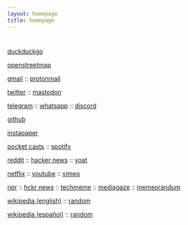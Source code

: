 ```yaml
---
layout: homepage
title: homepage
---
```


# <script> document.write(new Date().toLocaleDateString()); </script>

<i class="fa fa-search" aria-hidden="true"></i> [duckduckgo](http://ddg.gg)

<i class="fa fa-map" aria-hidden="true"></i> [openstreetmap](http://www.openstreetmap.org)

<i class="fa fa-envelope" aria-hidden="true"></i> [gmail](https://mail.google.com/mail) :: [protonmail](https://mail.protonmail.com/inbox)

<i class="fa fa-twitter" aria-hidden="true"></i> [twitter](https://www.twitter.com) :: [mastodon](https://mastodon.social)

<i class="fa fa-telegram" aria-hidden="true"></i> [telegram](https://web.telegram.org) :: <i class="fa fa-whatsapp" aria-hidden="true"></i> [whatsapp](https://web.whatsapp.com) :: [discord](https://discordapp.com/channels/@me)

<i class="fa fa-github" aria-hidden="true"></i> [github](https://github.com)

<i class="fa fa-newspaper-o" aria-hidden="true"></i> [instapaper](https://www.instapaper.com/u)

<i class="fa fa-podcast" aria-hidden="true"></i> [pocket casts](https://play.pocketcasts.com/) :: <i class="fa fa-spotify" aria-hidden="true"></i> [spotify](https://open.spotify.com/browse)

<i class="fa fa-reddit" aria-hidden="true"></i> [reddit](https://www.reddit.com) :: <i class="fa fa-hacker-news" aria-hidden="true"></i> [hacker news](https://news.ycombinator.com) :: [voat](https://voat.co)

<i class="fa fa-film" aria-hidden="true"></i> [netflix](https://www.netflix.com/browse) :: <i class="fa fa-youtube" aria-hidden="true"></i> [youtube](https://www.youtube.com) :: <i class="fa fa-vimeo" aria-hidden="true"></i> [vimeo](https://vimeo.com/es/cd)

<i class="fa fa-newspaper-o" aria-hidden="true"></i> [npr](http://text.npr.org) :: [hckr news](http://hckrnews.com) :: [techmeme](https://www.techmeme.com/river) :: [mediagaze](https://www.mediagazer.com/river) :: [memeorandum](https://www.memeorandum.com/river)

<i class="fa fa-wikipedia-w" aria-hidden="true"></i> [wikipedia (english)](https://en.wikipedia.org/wiki/Main_Page) :: [random](https://en.wikipedia.org/wiki/Special:Random)

<i class="fa fa-wikipedia-w" aria-hidden="true"></i> [wikipedia (español)](https://es.wikipedia.org/wiki/Main_Page) :: [random](https://es.wikipedia.org/wiki/Special:Random)

